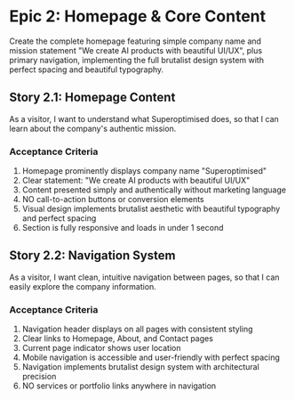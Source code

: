# Epic 2: Homepage & Core Content

Create the complete homepage featuring simple company name and mission statement "We create AI products with beautiful UI/UX", plus primary navigation, implementing the full brutalist design system with perfect spacing and beautiful typography.

## Story 2.1: Homepage Content

As a visitor,
I want to understand what Superoptimised does,
so that I can learn about the company's authentic mission.

### Acceptance Criteria
1. Homepage prominently displays company name "Superoptimised"
2. Clear statement: "We create AI products with beautiful UI/UX"
3. Content presented simply and authentically without marketing language
4. NO call-to-action buttons or conversion elements
5. Visual design implements brutalist aesthetic with beautiful typography and perfect spacing
6. Section is fully responsive and loads in under 1 second

## Story 2.2: Navigation System

As a visitor,
I want clean, intuitive navigation between pages,
so that I can easily explore the company information.

### Acceptance Criteria
1. Navigation header displays on all pages with consistent styling
2. Clear links to Homepage, About, and Contact pages
3. Current page indicator shows user location
4. Mobile navigation is accessible and user-friendly with perfect spacing
5. Navigation implements brutalist design system with architectural precision
6. NO services or portfolio links anywhere in navigation

